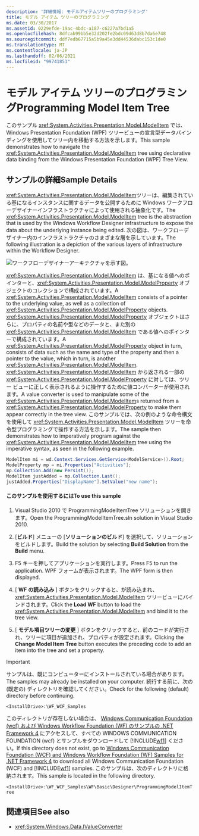 ```yaml
---
description: '詳細情報: モデルアイテムツリーのプログラミング'
title: モデル アイテム ツリーのプログラミング
ms.date: 03/30/2017
ms.assetid: 0229efde-19ac-4bdc-a187-c6227a7bd1a5
ms.openlocfilehash: 8dfcab99bb5e32d202fe2bdc09d63d8b7da6e748
ms.sourcegitcommit: ddf7edb67715a5b9a45e3dd44536dabc153c1de0
ms.translationtype: MT
ms.contentlocale: ja-JP
ms.lasthandoff: 02/06/2021
ms.locfileid: "99741851"
---
```

# <a name="programming-model-item-tree"></a><span data-ttu-id="c4e12-103">モデル アイテム ツリーのプログラミング</span><span class="sxs-lookup"><span data-stu-id="c4e12-103">Programming Model Item Tree</span></span>

<span data-ttu-id="c4e12-104">このサンプル <xref:System.Activities.Presentation.Model.ModelItem> では、Windows Presentation Foundation (WPF) ツリービューの宣言型データバインディングを使用してツリー内を移動する方法を示します。</span><span class="sxs-lookup"><span data-stu-id="c4e12-104">This sample demonstrates how to navigate the <xref:System.Activities.Presentation.Model.ModelItem> tree using declarative data binding from the Windows Presentation Foundation (WPF) Tree View.</span></span>

## <a name="sample-details"></a><span data-ttu-id="c4e12-105">サンプルの詳細</span><span class="sxs-lookup"><span data-stu-id="c4e12-105">Sample Details</span></span>

 <span data-ttu-id="c4e12-106"><xref:System.Activities.Presentation.Model.ModelItem>ツリーは、編集されている基になるインスタンスに関するデータを公開するために Windows ワークフローデザイナーインフラストラクチャによって使用される抽象化です。</span><span class="sxs-lookup"><span data-stu-id="c4e12-106">The <xref:System.Activities.Presentation.Model.ModelItem> tree is the abstraction that is used by the Windows Workflow Designer infrastructure to expose the data about the underlying instance being edited.</span></span> <span data-ttu-id="c4e12-107">次の図は、ワークフローデザイナー内のインフラストラクチャのさまざまな層を示しています。</span><span class="sxs-lookup"><span data-stu-id="c4e12-107">The following illustration is a depiction of the various layers of infrastructure within the Workflow Designer.</span></span>

 ![ワークフローデザイナーアーキテクチャを示す図。](./media/programming-model-item-tree/workflow-designer-architecture.jpg)

 <span data-ttu-id="c4e12-109"><xref:System.Activities.Presentation.Model.ModelItem> は、基になる値へのポインターと、<xref:System.Activities.Presentation.Model.ModelProperty> オブジェクトのコレクションで構成されています。</span><span class="sxs-lookup"><span data-stu-id="c4e12-109">A <xref:System.Activities.Presentation.Model.ModelItem> consists of a pointer to the underlying value, as well as a collection of <xref:System.Activities.Presentation.Model.ModelProperty> objects.</span></span> <span data-ttu-id="c4e12-110"><xref:System.Activities.Presentation.Model.ModelProperty> オブジェクトはさらに、プロパティの名前や型などのデータと、また別の <xref:System.Activities.Presentation.Model.ModelItem> である値へのポインターで構成されています。</span><span class="sxs-lookup"><span data-stu-id="c4e12-110">A <xref:System.Activities.Presentation.Model.ModelProperty> object in turn, consists of data such as the name and type of the property and then a pointer to the value, which in turn, is another <xref:System.Activities.Presentation.Model.ModelItem>.</span></span> <span data-ttu-id="c4e12-111"><xref:System.Activities.Presentation.Model.ModelItem> から返される一部の <xref:System.Activities.Presentation.Model.ModelProperty> に対しては、ツリー ビューに正しく表示されるように操作するために値コンバーターが使用されます。</span><span class="sxs-lookup"><span data-stu-id="c4e12-111">A value converter is used to manipulate some of the <xref:System.Activities.Presentation.Model.ModelItem>s returned from a <xref:System.Activities.Presentation.Model.ModelProperty> to make them appear correctly in the tree view.</span></span> <span data-ttu-id="c4e12-112">このサンプルでは、次の例のような命令構文を使用して <xref:System.Activities.Presentation.Model.ModelItem> ツリーを命令型プログラミングで操作する方法を示します。</span><span class="sxs-lookup"><span data-stu-id="c4e12-112">The sample then demonstrates how to imperatively program against the <xref:System.Activities.Presentation.Model.ModelItem> tree using the imperative syntax, as seen in the following example.</span></span>

```csharp
ModelItem mi = wd.Context.Services.GetService<ModelService>().Root;
ModelProperty mp = mi.Properties["Activities"];
mp.Collection.Add(new Persist());
ModelItem justAdded = mp.Collection.Last();
justAdded.Properties["DisplayName"].SetValue("new name");
```

#### <a name="to-use-this-sample"></a><span data-ttu-id="c4e12-113">このサンプルを使用するには</span><span class="sxs-lookup"><span data-stu-id="c4e12-113">To use this sample</span></span>

1. <span data-ttu-id="c4e12-114">Visual Studio 2010 で ProgrammingModelItemTree ソリューションを開きます。</span><span class="sxs-lookup"><span data-stu-id="c4e12-114">Open the ProgrammingModelItemTree.sln solution in Visual Studio 2010.</span></span>

2. <span data-ttu-id="c4e12-115">[**ビルド**] メニューの [**ソリューションのビルド**] を選択して、ソリューションをビルドします。</span><span class="sxs-lookup"><span data-stu-id="c4e12-115">Build the solution by selecting **Build Solution** from the **Build** menu.</span></span>

3. <span data-ttu-id="c4e12-116">F5 キーを押してアプリケーションを実行します。</span><span class="sxs-lookup"><span data-stu-id="c4e12-116">Press F5 to run the application.</span></span> <span data-ttu-id="c4e12-117">WPF フォームが表示されます。</span><span class="sxs-lookup"><span data-stu-id="c4e12-117">The WPF form is then displayed.</span></span>

4. <span data-ttu-id="c4e12-118">[ **WF の読み込み** ] ボタンをクリックすると、が読み込まれ、 <xref:System.Activities.Presentation.Model.ModelItem> ツリービューにバインドされます。</span><span class="sxs-lookup"><span data-stu-id="c4e12-118">Click the **Load WF** button to load the <xref:System.Activities.Presentation.Model.ModelItem> and bind it to the tree view.</span></span>

5. <span data-ttu-id="c4e12-119">[ **モデル項目ツリーの変更** ] ボタンをクリックすると、前のコードが実行され、ツリーに項目が追加され、プロパティが設定されます。</span><span class="sxs-lookup"><span data-stu-id="c4e12-119">Clicking the **Change Model Item Tree** button executes the preceding code to add an item into the tree and set a property.</span></span>

> [!IMPORTANT]
> <span data-ttu-id="c4e12-120">サンプルは、既にコンピューターにインストールされている場合があります。</span><span class="sxs-lookup"><span data-stu-id="c4e12-120">The samples may already be installed on your computer.</span></span> <span data-ttu-id="c4e12-121">続行する前に、次の (既定の) ディレクトリを確認してください。</span><span class="sxs-lookup"><span data-stu-id="c4e12-121">Check for the following (default) directory before continuing.</span></span>  
>
> `<InstallDrive>:\WF_WCF_Samples`  
>
> <span data-ttu-id="c4e12-122">このディレクトリが存在しない場合は、 [Windows Communication Foundation (wcf) および Windows Workflow Foundation (WF) のサンプルの .NET Framework 4](https://www.microsoft.com/download/details.aspx?id=21459) にアクセスして、すべての WINDOWS COMMUNICATION FOUNDATION (wcf) とサンプルをダウンロードして [!INCLUDE[wf1](../../../../includes/wf1-md.md)] ください。</span><span class="sxs-lookup"><span data-stu-id="c4e12-122">If this directory does not exist, go to [Windows Communication Foundation (WCF) and Windows Workflow Foundation (WF) Samples for .NET Framework 4](https://www.microsoft.com/download/details.aspx?id=21459) to download all Windows Communication Foundation (WCF) and [!INCLUDE[wf1](../../../../includes/wf1-md.md)] samples.</span></span> <span data-ttu-id="c4e12-123">このサンプルは、次のディレクトリに格納されます。</span><span class="sxs-lookup"><span data-stu-id="c4e12-123">This sample is located in the following directory.</span></span>  
>
> `<InstallDrive>:\WF_WCF_Samples\WF\Basic\Designer\ProgrammingModelItemTree`  
  
## <a name="see-also"></a><span data-ttu-id="c4e12-124">関連項目</span><span class="sxs-lookup"><span data-stu-id="c4e12-124">See also</span></span>

- <xref:System.Windows.Data.IValueConverter>
